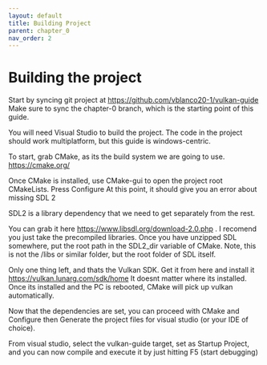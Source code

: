 ```yaml
---
layout: default
title: Building Project
parent: chapter_0
nav_order: 2
---
```


# Building the project

Start by syncing git project at https://github.com/vblanco20-1/vulkan-guide
Make sure to sync the chapter-0 branch, which is the starting point of this guide.

You will need Visual Studio to build the project. The code in the project should work multiplatform, but this guide is windows-centric.


To start, grab CMake, as its the build system we are going to use. https://cmake.org/

Once CMake is installed, use CMake-gui to open the project root CMakeLists. Press Configure
At this point, it should give you an error about missing SDL 2

SDL2 is a library dependency that we need to get separately from the rest.

You can grab it here https://www.libsdl.org/download-2.0.php . I recomend you just take the precompiled libraries.
Once you have unzipped SDL somewhere, put the root path in the SDL2_dir variable of CMake.
Note, this is not the /libs or similar folder, but the root folder of SDL itself.

Only one thing left, and thats the Vulkan SDK. Get it from here and install it https://vulkan.lunarg.com/sdk/home
It doesnt matter where its installed. Once its installed and the PC is rebooted, CMake will pick up vulkan automatically.

Now that the dependencies are set, you can proceed with CMake and Configure then Generate the project files for visual studio (or your IDE of choice). 

From visual studio, select the vulkan-guide target, set as Startup Project, and you can now compile and execute it by just hitting F5 (start debugging)